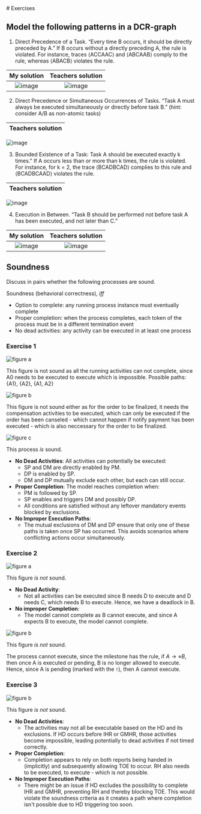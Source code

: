 <link href="./../styles.css" rel="stylesheet"></link>
# Exercises

## Model the following patterns in a DCR-graph
1. Direct Precedence of a Task. “Every time B occurs, it should be directly preceded by A.” If B occurs without a directly preceding A, the rule is violated. For instance, traces ⟨ACCAAC⟩ and ⟨ABCAAB⟩ comply to the rule, whereas ⟨ABACB⟩ violates the rule.

My solution             |  Teachers solution
:-------------------------:|:-------------------------:
![image](./images/model_patterns_my_solution_1.png)  |  ![image](./images/model_patterns_teachers_solution_1.png)

2. Direct Precedence or Simultaneous Occurrences of Tasks. “Task A must always be executed simultaneously or directly before task B.” (hint: consider A/B as non-atomic tasks)

|Teachers solution
|:-------------------------:
![image](./images/model_patterns_teachers_solution_2.png)

3. Bounded Existence of a Task: Task A should be executed exactly k times.” If A occurs less than or more than k times, the rule is violated. For instance, for k = 2, the trace ⟨BCADBCAD⟩ complies to this rule and ⟨BCADBCAAD⟩ violates the rule.

|Teachers solution
|:-------------------------:
![image](./images/model_patterns_teachers_solution_3.png)

4. Execution in Between. “Task B should be performed not before task A has been executed, and not later than C.”

My solution             |  Teachers solution
:-------------------------:|:-------------------------:
![image](./images/model_patterns_my_solution_4.png)  |  ![image](./images/model_patterns_teachers_solution_4.png)

## Soundness
Discuss in pairs whether the following processes are sound.

Soundness (behavioral correctness), *iff*
   - Option to complete: any running process instance must eventually complete
   - Proper completion: when the process completes, each token of the process must be in a different termination event
   - No dead activities: any activity can be executed in at least one process

### Exercise 1

![figure a](./images/ex_soundness_a.png)

This figure is not sound as all the running activities can not complete, since A0 needs to be executed to execute which is impossible. Possible paths: {A1}, {A2}, {A1, A2}

![figure b](./images/ex_soundness_b.png)

This figure is not sound either as for the order to be finalized, it needs the compensation activities to be executed, which can only be executed if the order has been canseled - which cannot happen if  notify payment has been executed - which is also neccessary for the order to be finalized.

![figure c](./images/ex_soundness_c.png)

This process *is* sound.

* **No Dead Activities**: All activities can potentially be executed:
  * SP and DM are directly enabled by PM.
  * DP is enabled by SP.
  * DM and DP mutually exclude each other, but each can still occur.
* **Proper Completion**: The model reaches completion when:
  * PM is followed by SP.  
  * SP enables and triggers DM and possibly DP.
  * All conditions are satisfied without any leftover mandatory events blocked by exclusions.
* **No Improper Execution Paths**:
  * The mutual exclusions of DM and DP ensure that only one of these paths is taken once SP has occurred. This avoids scenarios where conflicting actions occur simultaneously.

### Exercise 2

![figure a](./images/ex2_soundness_a.png)

This figure *is not* sound.

* **No Dead Activity**: 
  * Not all activities can be executed since B needs D to execute and D needs C, which needs B to execute. Hence, we have a deadlock in B.
* **No improper Completion**: 
  * The model cannot complete as B cannot execute, and since A expects B to execute, the model cannot complete.

![figure b](./images/ex2_soundness_b.png)

This figure *is not* sound.

The process cannot execute, since the milestone has the rule, if  $A\rightarrow\diamond B$, then once A is executed or pending, B is no longer allowed to execute. Hence, since A is pending (marked with the `!`), then A cannot execute.


### Exercise 3

![figure b](./images/ex3_soundness.png)

This figure *is not* sound.

* **No Dead Activities**:
  * The activities may not all be executable based on the HD and its exclusions. If HD occurs before IHR or GMHR, those activities become impossible, leading potentially to dead activities if not timed correctly.
* **Proper Completion**:
  * Completion appears to rely on both reports being handed in (implicitly) and subsequently allowing TOE to occur. RH also needs to be executed, to execute - which is not possible.
* **No Improper Execution Paths**:
  * There might be an issue if HD excludes the possibility to complete IHR and GMHR, preventing RH and thereby blocking TOE. This would violate the soundness criteria as it creates a path where completion isn't possible due to HD triggering too soon.